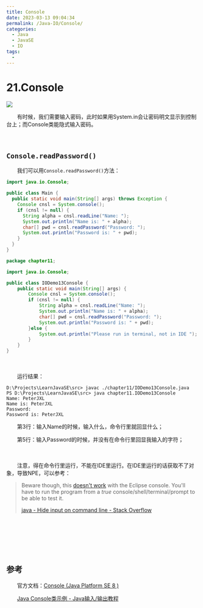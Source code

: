 ```yaml
---
title: Console
date: 2023-03-13 09:04:34
permalink: /Java-IO/Console/
categories:
  - Java
  - JavaSE
  - IO
tags:
  - 
---
```



# 21.Console

![](https://image.peterjxl.com/blog/196.jpg)

　　有时候，我们需要输入密码，此时如果用System.in会让密码明文显示到控制台上；而Console类能隐式输入密码。

<!-- more -->





　　‍

## `Console.readPassword()`

　　我们可以用`Console.readPassword()`方法：

```java
import java.io.Console;

public class Main {
  public static void main(String[] args) throws Exception {
    Console cnsl = System.console();
    if (cnsl != null) {
      String alpha = cnsl.readLine("Name: ");
      System.out.println("Name is: " + alpha);
      char[] pwd = cnsl.readPassword("Password: ");
      System.out.println("Password is: " + pwd);
    }
  }
}

package chapter11;

import java.io.Console;

public class IODemo13Console {
    public static void main(String[] args) {
        Console cnsl = System.console();
        if (cnsl != null) {
            String alpha = cnsl.readLine("Name: ");
            System.out.println("Name is: " + alpha);
            char[] pwd = cnsl.readPassword("Password: ");
            System.out.println("Password is: " + pwd);
        }else {
            System.out.println("Please run in terminal, not in IDE ");
        }
    }
}
```

　　‍

　　运行结果：

```shell
D:\Projects\LearnJavaSE\src> javac ./chapter11/IODemo13Console.java
PS D:\Projects\LearnJavaSE\src> java chapter11.IODemo13Console
Name: PeterJXL
Name is: PeterJXL
Password:
Password is: PeterJXL
```

　　第3行：输入Name的时候，输入什么，命令行里就回显什么；

　　第5行：输入Password的时候，并没有在命令行里回显我输入的字符；

　　‍

　　注意，得在命令行里运行，不能在IDE里运行。在IDE里运行的话获取不了对象，导致NPE，可以参考：

> Beware though, this [doesn&apos;t work](https://bugs.eclipse.org/bugs/show_bug.cgi?id=122429) with the Eclipse console. You'll have to run the program from a *true* console/shell/terminal/prompt to be able to test it.
>
> [java - Hide input on command line - Stack Overflow](https://stackoverflow.com/questions/10819469/hide-input-on-command-line)

　　‍

　　‍

　　‍

## 参考

　　官方文档：[Console (Java Platform SE 8 )](https://docs.oracle.com/javase/8/docs/api/java/io/Console.html)

　　[Java Console类示例 - Java输入/输出教程](https://www.yiibai.com/java_io/console.html#article-start)
